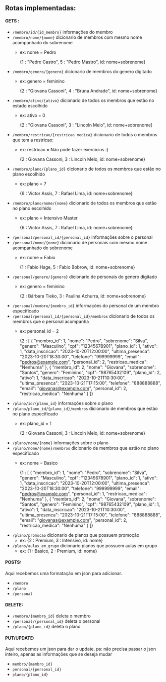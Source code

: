 ## Rotas implementadas:

#### GETS :
* ``/membro/id/{id_membro}`` informações do membro
* ``/membro/nome/{nome}`` dicionario de membros com mesmo nome acompanhado do sobrenome 
    * ex: nome = Pedro 
    
        {1 : "Pedro Castro", 5 : "Pedro Mastro", id: nome+sobrenome}
* ``/membro/genero/{genero}`` dicionario de membros do genero digitado 
    * ex: genero = feminino

        {2 : "Giovana Cassoni", 4 : "Bruna Andrade", id: nome+sobrenome}
* ``/membro/ativo/{ativo}`` dicionario de todos os membros que estão no estado escolhido
    * ex: ativo = 0

        {2 : "Giovana Cassoni", 3 : "Lincoln Melo", id: nome+sobrenome}
* ``/membro/restricao/{restricao_medica}`` dicionario de todos o membros que tem a restricao:
    * ex: restricao = Não pode fazer exercicios :)

        {2 : Giovana Cassoni, 3 : Lincoln Melo, id: nome+sobrenome}
* ``/membro/plano/{plano_id}`` dicionario de todos os membros que estão no plano escolhido
    * ex: plano = 7 

        {6 : Victor Assis, 7 : Rafael Lima, id: nome+sobrenome}
* ``/membro/plano/nome/{nome}`` dicionario de todos os membros que estão no plano escolhido
    * ex: plano = Intensivo Master

        {6 : Victor Assis, 7 : Rafael Lima, id: nome+sobrenome}
* ``/personal/personal_id/{personal_id}`` informações sobre o personal 
* ``/personal/nome/{nome}`` dicionario de personais com mesmo nome acompanhado do sobrenome 
    * ex: nome = Fabio
        
        {1 : Fabio Hage, 5 : Fabio Bobrow, id: nome+sobrenome}
* ``/personal/genero/{genero}`` dicionario de personais do genero digitado 
    * ex: genero = feminino

        {2 : Bárbara Tieko, 3 : Paulina Achurra, id: nome+sobrenome}
* ``/personal/membro/{membro_id}`` informações do personal de um membro especificado
* ``/personal/personal_id/{personal_id}/membros`` dicionario de todos os membros que o personal acompanha
    * ex: personal_id = 2

        {2 : [
            {
                "membro_id": 1,
                "nome": "Pedro",
                "sobrenome": "Silva",
                "genero": "Masculino",
                "cpf": "12345678901",
                "plano_id": 1,
                "ativo": 1,
                "data_inscricao": "2023-10-20T12:00:00",
                "ultima_presenca": "2023-10-20T18:30:00",
                "telefone": "999999999",
                "email": "pedros@example.com",
                "personal_id": 2,
                "restricao_medica": "Nenhuma"
            },
            {
                "membro_id": 2,
                "nome": "Giovana",
                "sobrenome": "Santos",
                "genero": "Feminino",
                "cpf": "98765432109",
                "plano_id": 2,
                "ativo": 1,
                "data_inscricao": "2023-10-21T10:30:00",
                "ultima_presenca": "2023-10-21T17:15:00",
                "telefone": "888888888",
                "email": "giovanas@example.com",
                "personal_id": 2,
                "restricao_medica": "Nenhuma"
            }
        ]}
* ``/plano/id/{plano_id}`` informações sobre o plano
* ``/plano/plano_id/{plano_id}/membros`` dicionario de membros que estão no plano especificado
    * ex: plano_id = 1

        {2 : Giovana Cassoni, 3 : Lincoln Melo, id: nome+sobrenome}
* ``/plano/nome/{nome}`` informações sobre o plano
* ``/plano/nome/{nome}/membros``  dicionario de membros que estão no plano especificado 
    * ex: nome = Basico

        {1 : [
            {
                "membro_id": 1,
                "nome": "Pedro",
                "sobrenome": "Silva",
                "genero": "Masculino",
                "cpf": "12345678901",
                "plano_id": 1,
                "ativo": 1,
                "data_inscricao": "2023-10-20T12:00:00",
                "ultima_presenca": "2023-10-20T18:30:00",
                "telefone": "999999999",
                "email": "pedros@example.com",
                "personal_id": 1,
                "restricao_medica": "Nenhuma"
            },
            {
                "membro_id": 2,
                "nome": "Giovana",
                "sobrenome": "Santos",
                "genero": "Feminino",
                "cpf": "98765432109",
                "plano_id": 1,
                "ativo": 1,
                "data_inscricao": "2023-10-21T10:30:00",
                "ultima_presenca": "2023-10-21T17:15:00",
                "telefone": "888888888",
                "email": "giovanas@example.com",
                "personal_id": 2,
                "restricao_medica": "Nenhuma"
            }
        ]}
* ``/plano/promocao`` dicionario de planos que possuem promoção
    * ex: {2 : Premium, 3 : Intensivo, id: nome}
* ``/plano/aulas_em_grupo`` dicionario planos que possuem aulas em grupo
    * ex: {1 : Basico, 2 : Premium, id: nome}

#### POSTS:
Aqui recebemos uma formatação em json para adicionar.

* ``/membro``
* ``/plano``
* ``/personal``

#### DELETE:
* ``/membro/{membro_id}``  deleta o membro 
* ``/personal/{personal_id}`` deleta o personal
* ``/plano/{plano_id}``       deleta o plano

#### PUT/UPDATE:
Aqui recebemos um json para dar o update. ps: não precisa passar o json inteiro, apenas as informações que se deseja mudar

* ``membro/{membro_id}`` 
* ``personal/{personal_id}``
* ``plano/{plano_id}``

